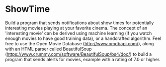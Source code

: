 # ShowTime
Build a program that sends notifications about show times for potentially interesting movies
playing at your favorite cinema. The concept of an 'interesting movie' can be derived using
machine learning (if you watch enough movies to have good training data), or a handcrafted
algorithm. Feel free to use the Open Movie Database (http://www.omdbapi.com/), along with
an HTML parser called BeautifulSoup
(https://www.crummy.com/software/BeautifulSoup/bs4/doc/) to build a program that sends
alerts for movies, example with a rating of 7.0 or higher.

